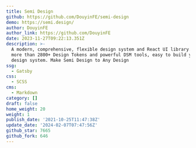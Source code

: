```yaml
---
title: Semi Design
github: https://github.com/DouyinFE/semi-design
demo: https://semi.design/
author: DouyinFE
author_link: https://github.com/DouyinFE
date: 2023-11-27T09:22:13.351Z
description: >-
  A modern, comprehensive, flexible design system and React UI library. Provide
  more than 2800+ Design Tokens and powerful DSM tools, easy to build your own
  design system. Make Semi Design to Any Design
ssg:
  - Gatsby
css:
  - SCSS
cms:
  - Markdown
category: []
draft: false
home_weight: 20
weight: 1
publish_date: '2021-10-25T11:47:38Z'
update_date: '2024-02-07T07:47:56Z'
github_star: 7665
github_fork: 646
---
```

